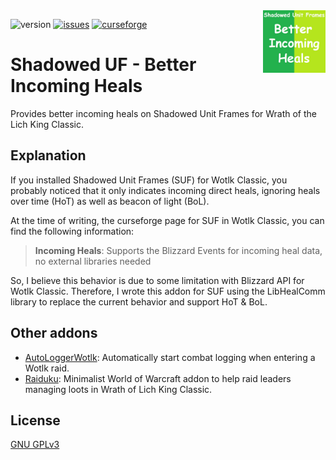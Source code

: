 <img src="https://github.com/ryp-erl/assets/blob/main/ShadowedUF_BetterIncHeals/suf-betterincheals-wotlk.jpg?raw=true" width=100 align="right" />


![version](https://img.shields.io/github/v/release/ryp-erl/ShadowedUF_BetterIncHeals)
[![issues](https://img.shields.io/badge/report-issues-blueviolet)](https://github.com/ryp-erl/ShadowedUF_BetterIncHeals/issues)
[![curseforge](https://img.shields.io/badge/visit%20on-curseforge-orange)](https://www.curseforge.com/wow/addons/shadowed-unit-frames-better-incoming-heals)

# Shadowed UF - Better Incoming Heals

Provides better incoming heals on Shadowed Unit Frames for Wrath of the Lich King Classic.

## Explanation

If you installed Shadowed Unit Frames (SUF) for Wotlk Classic, you probably noticed that it only indicates incoming direct heals, ignoring heals over time (HoT) as well as beacon of light (BoL).

At the time of writing, the curseforge page for SUF in Wotlk Classic, you can find the following information:
> **Incoming Heals**: Supports the Blizzard Events for incoming heal data, no external libraries needed

So, I believe this behavior is due to some limitation with Blizzard API for Wotlk Classic. Therefore, I wrote this addon for SUF using the LibHealComm library to replace the current behavior and support HoT & BoL.

## Other addons

- [AutoLoggerWotlk](https://www.curseforge.com/wow/addons/autologgerwotlk/): Automatically start combat logging when entering a Wotlk raid.
- [Raiduku](https://www.curseforge.com/wow/addons/raiduku/): Minimalist World of Warcraft addon to help raid leaders managing loots in Wrath of Lich King Classic.

## License

[GNU GPLv3](LICENSE)